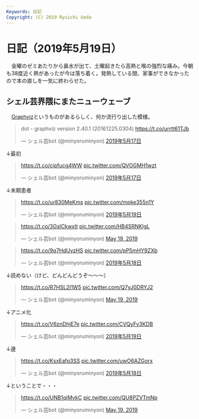 ```yaml
---
Keywords: 日記
Copyright: (C) 2019 Ryuichi Ueda
---
```


# 日記（2019年5月19日）

　金曜のゼミあたりから鼻水が出て、土曜起きたら高熱と喉の強烈な痛み。今朝も38度近く熱があったが今は落ち着く。発熱している間、家事ができなかったので本の直しを一気に終わらせた。

## シェル芸界隈にまたニューウェーブ

　[Graphviz](https://www.graphviz.org/)というものがあるらしく、何か流行り出した模様。

<blockquote class="twitter-tweet" data-lang="ja"><p lang="de" dir="ltr">dot - graphviz version 2.40.1 (20161225.0304) <a href="https://t.co/urrtt61TJb">https://t.co/urrtt61TJb</a></p>&mdash; シェル芸bot (@minyoruminyon) <a href="https://twitter.com/minyoruminyon/status/1129192649578037248?ref_src=twsrc%5Etfw">2019年5月17日</a></blockquote>
<script async src="https://platform.twitter.com/widgets.js" charset="utf-8"></script>

↓最初


<blockquote class="twitter-tweet" data-lang="ja"><p lang="und" dir="ltr"><a href="https://t.co/cipfucg4WW">https://t.co/cipfucg4WW</a> <a href="https://t.co/QVOGMH1wzt">pic.twitter.com/QVOGMH1wzt</a></p>&mdash; シェル芸bot (@minyoruminyon) <a href="https://twitter.com/minyoruminyon/status/1129317538414784512?ref_src=twsrc%5Etfw">2019年5月17日</a></blockquote>
<script async src="https://platform.twitter.com/widgets.js" charset="utf-8"></script>

↓末期患者

<blockquote class="twitter-tweet" data-lang="ja"><p lang="und" dir="ltr"><a href="https://t.co/ur830MeKms">https://t.co/ur830MeKms</a> <a href="https://t.co/mpke355n1Y">pic.twitter.com/mpke355n1Y</a></p>&mdash; シェル芸bot (@minyoruminyon) <a href="https://twitter.com/minyoruminyon/status/1129930059546972161?ref_src=twsrc%5Etfw">2019年5月19日</a></blockquote>
<script async src="https://platform.twitter.com/widgets.js" charset="utf-8"></script>


<blockquote class="twitter-tweet" data-partner="tweetdeck"><p lang="und" dir="ltr"><a href="https://t.co/3GslCkwxIt">https://t.co/3GslCkwxIt</a> <a href="https://t.co/HB4SRNKlgL">pic.twitter.com/HB4SRNKlgL</a></p>&mdash; シェル芸bot (@minyoruminyon) <a href="https://twitter.com/minyoruminyon/status/1129940799938973696?ref_src=twsrc%5Etfw">May 19, 2019</a></blockquote>
<script async src="https://platform.twitter.com/widgets.js" charset="utf-8"></script>



<blockquote class="twitter-tweet" data-lang="ja"><p lang="und" dir="ltr"><a href="https://t.co/9q7HdUyzHS">https://t.co/9q7HdUyzHS</a> <a href="https://t.co/pP5mHY9ZXb">pic.twitter.com/pP5mHY9ZXb</a></p>&mdash; シェル芸bot (@minyoruminyon) <a href="https://twitter.com/minyoruminyon/status/1129722824145289218?ref_src=twsrc%5Etfw">2019年5月18日</a></blockquote>
<script async src="https://platform.twitter.com/widgets.js" charset="utf-8"></script>

↓読めない（けど、どんどんどうぞ〜〜〜）

<blockquote class="twitter-tweet" data-partner="tweetdeck"><p lang="und" dir="ltr"><a href="https://t.co/R7HSL2I1W5">https://t.co/R7HSL2I1W5</a> <a href="https://t.co/Q7yJ0DRYJ2">pic.twitter.com/Q7yJ0DRYJ2</a></p>&mdash; シェル芸bot (@minyoruminyon) <a href="https://twitter.com/minyoruminyon/status/1130089359657410566?ref_src=twsrc%5Etfw">May 19, 2019</a></blockquote>
<script async src="https://platform.twitter.com/widgets.js" charset="utf-8"></script>

↓アニメ化

<blockquote class="twitter-tweet" data-lang="ja"><p lang="und" dir="ltr"><a href="https://t.co/V6znDhjE7e">https://t.co/V6znDhjE7e</a> <a href="https://t.co/CVQyFv3KDB">pic.twitter.com/CVQyFv3KDB</a></p>&mdash; シェル芸bot (@minyoruminyon) <a href="https://twitter.com/minyoruminyon/status/1130030084440465408?ref_src=twsrc%5Etfw">2019年5月19日</a></blockquote>
<script async src="https://platform.twitter.com/widgets.js" charset="utf-8"></script>

↓邊

<blockquote class="twitter-tweet" data-lang="ja"><p lang="und" dir="ltr"><a href="https://t.co/KsxEafp3SS">https://t.co/KsxEafp3SS</a> <a href="https://t.co/uwO6AZGorx">pic.twitter.com/uwO6AZGorx</a></p>&mdash; シェル芸bot (@minyoruminyon) <a href="https://twitter.com/minyoruminyon/status/1129752369003155456?ref_src=twsrc%5Etfw">2019年5月18日</a></blockquote>
<script async src="https://platform.twitter.com/widgets.js" charset="utf-8"></script>

↓ということで・・・

<blockquote class="twitter-tweet" data-partner="tweetdeck"><p lang="und" dir="ltr"><a href="https://t.co/UNB1qiMvkC">https://t.co/UNB1qiMvkC</a> <a href="https://t.co/QU8PZVTmNp">pic.twitter.com/QU8PZVTmNp</a></p>&mdash; シェル芸bot (@minyoruminyon) <a href="https://twitter.com/minyoruminyon/status/1130110764100964352?ref_src=twsrc%5Etfw">May 19, 2019</a></blockquote>

